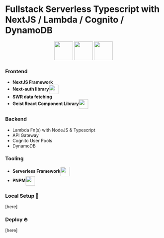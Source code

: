 # Fullstack Serverless Typescript with NextJS / Lambda / Cognito / DynamoDB

<p align="center">

 <img height="60px" src="https://assets.vercel.com/image/upload/v1607554385/repositories/next-js/next-logo.png" />

 <img height="60px" src="https://assets-global.website-files.com/60acbb950c4d6606963e1fed/611631cd314b2abec6c29ec0_bolt.svg"/>

 <img height="60px" src="https://amazon-dynamodb-labs.com/images/Amazon-DynamoDB.png"/>
</p>

### Frontend

<ul>
    <li><b>NextJS Framework</b></li>
    <li><b>Next-auth library</b><img margin="5" align="center" height="30px" src="https://camo.githubusercontent.com/7500b9cc1d0652febaab82b3a294b3898deb63bcfc23693adcc9c1236c3b9d5b/68747470733a2f2f6e6578742d617574682e6a732e6f72672f696d672f6c6f676f2f6c6f676f2d736d2e706e67" /></li>
    <li><b>SWR data fetching</b></li>
    <li><b>Geist React Component Library</b><img align="center" height="30px" src="https://react.geist-ui.dev/images/logo.png" /></li>
</ul>

### Backend

- Lambda Fn(s) with NodeJS & Typescript
- API Gateway
- Cognito User Pools
- DynamoDB

### Tooling

<ul>
    <li><b>Serverless Framework</b><img align="center" height="30px" src="https://assets-global.website-files.com/60acbb950c4d6606963e1fed/611631cd314b2abec6c29ec0_bolt.svg" /></li>
    <li><b>PNPM</b><img align="center" height="30px" src="https://pnpm.io/img/pnpm-no-name-with-frame.svg" /></li>
</ul>

### Local Setup :wrench:

[here]

### Deploy :fire:

[here]
